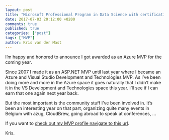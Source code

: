 ```yaml
---
layout: post
title: "Microsoft Professional Program in Data Science with certification"
date: 2017-07-03 20:12:00 +0200
comments: true
published: true
categories: ["post"]
tags: ["MVP"]
author: Kris van der Mast
---
```

I’m happy and honored to announce I got awarded as an Azure MVP for the coming year.  

Since 2007 I made it as an ASP.NET MVP until last year where I became an Azure and Visual Studio Development and Technologies MVP. As I’ve been doing more and more in the Azure space it goes naturally that I didn’t make it in the VS Development and Technologies space this year. I’ll see if I can earn that one again next year back.  

But the most important is the community stuff I’ve been involved in. It’s been an interesting year on that part, organizing quite many events in Belgium with azug, CloudBrew, going abroad to speak at conferences, …  

If you want to [check out my MVP profile navigate to this url](https://mvp.microsoft.com/en-us/PublicProfile/38656?fullName=Kris%20van%20der%20Mast).

Kris.